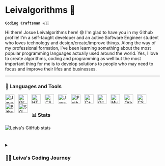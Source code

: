 #  Leivalgorithms 👹

**`Coding Craftsman ⚒️👨‍💻`**

Hi there! Josue Leivalgorithms here! 😄 I'm glad to have you in my Github profile!
I'm a self-taught developer and an active Software Engineer student who loves technology and design/create/improve things. Along the way of my professional formation, I've been learning something about the most popular programming languages actually used around the world. Yes, I love to create algorithms, coding and programming as well but the most important thing for me is to develop solutions to people who may need to focus and improve their lifes and businesses. 

---


### 🧰 Languages and Tools

<img align="left" alt="Java" width="30px" style="padding-right:10px;" src="https://cdn.jsdelivr.net/gh/devicons/devicon/icons/java/java-original.svg"/>
<img align="left" alt="Git" width="30px" style="padding-right:10px;" src="https://cdn.jsdelivr.net/gh/devicons/devicon/icons/git/git-original.svg" />
<img align="left" alt="HTML" width="30px" style="padding-right:10px;" src="https://cdn.jsdelivr.net/gh/devicons/devicon/icons/html5/html5-plain.svg" />
<img align="left" alt="CSS" width="30px" style="padding-right:10px;" src="https://cdn.jsdelivr.net/gh/devicons/devicon/icons/css3/css3-plain.svg" />
<img align="left" alt="JavaScript" width="30px" style="padding-right:10px;" src="https://cdn.jsdelivr.net/gh/devicons/devicon/icons/javascript/javascript-plain.svg" />
<img align="left" alt="Python" width="30px" style="padding-right:10px;" src="https://cdn.jsdelivr.net/gh/devicons/devicon/icons/python/python-plain.svg" />
<img align="left" alt="C++" width="30px" style="padding-right:10px;" src="https://cdn.jsdelivr.net/gh/devicons/devicon/icons/cplusplus/cplusplus-line.svg" />
<img align="left" alt="GitHub" width="30px" style="padding-right:10px;" src="https://cdn.jsdelivr.net/gh/devicons/devicon/icons/github/github-original.svg" />
<img align="left" alt="MySQL" width="30px" style="padding-right:10px;" src="https://cdn.jsdelivr.net/gh/devicons/devicon/icons/mysql/mysql-original.svg" />
<img align="left" alt="Oracle" width="30px" style="padding-right:10px;" src="https://cdn.jsdelivr.net/gh/devicons/devicon/icons/oracle/oracle-original.svg" />
<img align="left" alt="CSharp" width="30px" style="padding-right:10px;" src="https://cdn.jsdelivr.net/gh/devicons/devicon/icons/csharp/csharp-plain.svg" />
<img align="left" alt="Bitbucket" width="30px" style="padding-right:10px;" src="https://cdn.jsdelivr.net/gh/devicons/devicon@latest/icons/bitbucket/bitbucket-original.svg" /> 
<img align="left" alt="SQL" width="30px" style="padding-right:10px;" src="https://cdn.jsdelivr.net/gh/devicons/devicon/icons/microsoftsqlserver/microsoftsqlserver-plain.svg" />
                           
<br />

#

### 📊 Stats

![Leiva's GitHub stats](https://github-readme-stats.vercel.app/api?username=leivalgorithms&show_icons=true&theme=gruvbox)

<!-- ![GitHub Streak](https://streak-stats.demolab.com?user=leivalgorithms&theme=gruvbox&border_radius=4.5) -->

#

<details>
 <summary><h3>👨‍💻 Leiva's Coding Journey</h3></summary>
   I started my coding journey in 2015 as a naive industrial electronics student with a passion to learn everything I could about this programming world - code, algorithms, software design, theory and so on. For so many reasons I abandoned my dream to become software developer until 2021, when I officialy started my Computer Science career. Since that time I've been trying to learning as much as I can about everything related to this passionate field. Everything about software development passionates me, makes me feel motivated to keep walking and reach goals through this coding journey.Requirements Engineering, software design, architecture, coding, software version control, testing and deployment. Addicionaly to my current professional training, I'm currently learning about Data Analysis and Business Inteligence. This come in response to business needs on my current Job at Intel Corporation. My current job consists of assist Engineering departments with software and hardware solutions based on the company available resources like Python, SQL, Oracle, C#, C++, html and PowerPlatform software.
